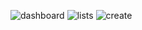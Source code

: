 ![dashboard](https://github.com/user-attachments/assets/79c10ad4-5ada-49fa-89ca-c4465afd9a95)
![lists](https://github.com/user-attachments/assets/4340a901-a886-4ce1-b4fa-a1ab5f558dbe)
![create](https://github.com/user-attachments/assets/b2bbb011-e4cd-4053-a9cd-23a62a08ce05)


